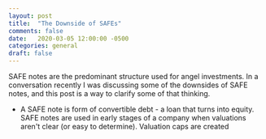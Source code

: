 ```yaml
---
layout: post
title:  "The Downside of SAFEs"
comments: false
date:   2020-03-05 12:00:00 -0500
categories: general
draft: false
---
```


SAFE notes are the predominant structure used for angel investments. In a conversation recently I was discussing some of the downsides of SAFE notes, and this post is a way to clarify some of that thinking.

* A SAFE note is form of convertible debt - a loan that turns into equity. SAFE notes are used in early stages of a company when valuations aren't clear (or easy to determine). Valuation caps are created 